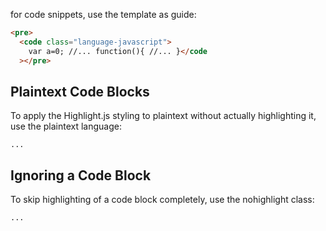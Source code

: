 for code snippets, use the template as guide:

```html
<pre>
  <code class="language-javascript">
    var a=0; //... function(){ //... }</code
  ></pre>
```

## Plaintext Code Blocks

To apply the Highlight.js styling to plaintext without actually highlighting it, use the plaintext language:

<pre><code class="language-plaintext">...</code></pre>

## Ignoring a Code Block

To skip highlighting of a code block completely, use the nohighlight class:

<pre><code class="nohighlight">...</code></pre>
